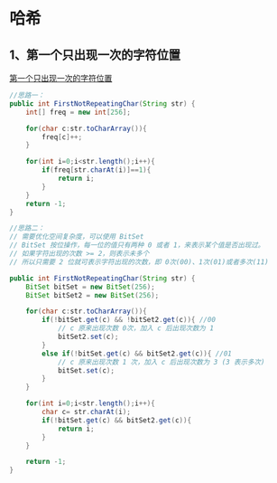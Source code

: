 # 哈希

## 1、第一个只出现一次的字符位置

[第一个只出现一次的字符位置](https://www.nowcoder.com/practice/1c82e8cf713b4bbeb2a5b31cf5b0417c?tpId=13&tqId=11187&tPage=1&rp=1&ru=/ta/coding-interviews&qru=/ta/coding-interviews/question-ranking)

```java
//思路一：
public int FirstNotRepeatingChar(String str) {
    int[] freq = new int[256];

    for(char c:str.toCharArray()){
        freq[c]++;
    }

    for(int i=0;i<str.length();i++){
        if(freq[str.charAt(i)]==1){
            return i;
        }
    }
    return -1;
}
```



```java
//思路二：
// 需要优化空间复杂度，可以使用 BitSet
// BitSet 按位操作，每一位的值只有两种 0 或者 1，来表示某个值是否出现过。
// 如果字符出现的次数 >= 2，则表示未多个
// 所以只需要 2 位就可表示字符出现的次数，即 0次(00)、1次(01)或者多次(11)

public int FirstNotRepeatingChar(String str) {
    BitSet bitSet = new BitSet(256);
    BitSet bitSet2 = new BitSet(256);

    for(char c:str.toCharArray()){
        if(!bitSet.get(c) && !bitSet2.get(c)){ //00
            // c 原来出现次数 0次，加入 c 后出现次数为 1
            bitSet2.set(c);
        }
        else if(!bitSet.get(c) && bitSet2.get(c)){ //01 
            // c 原来出现次数 1 次，加入 c 后出现次数为 3 (3 表示多次)
            bitSet.set(c);
        }
    }

    for(int i=0;i<str.length();i++){
        char c= str.charAt(i);
        if(!bitSet.get(c) && bitSet2.get(c)){
            return i;
        }
    }

    return -1;
}
```
